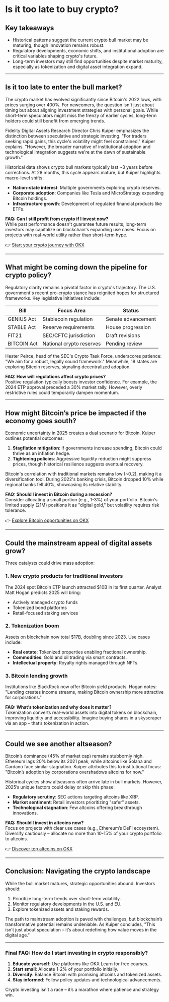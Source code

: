 # Is it too late to buy crypto?

## Key takeaways

- Historical patterns suggest the current crypto bull market may be maturing, though innovation remains robust.
- Regulatory developments, economic shifts, and institutional adoption are critical variables shaping crypto's future.
- Long-term investors may still find opportunities despite market maturity, especially as tokenization and digital asset integration expand.

---

## Is it too late to enter the bull market?

The crypto market has evolved significantly since Bitcoin's 2022 lows, with prices surging over 400%. For newcomers, the question isn't just about timing but about aligning investment strategies with personal goals. While short-term speculators might miss the frenzy of earlier cycles, long-term holders could still benefit from emerging trends.

Fidelity Digital Assets Research Director Chris Kuiper emphasizes the distinction between speculative and strategic investing. "For traders seeking rapid gains, this cycle's volatility might feel constrained," Kuiper explains. "However, the broader narrative of institutional adoption and technological integration suggests we're at the dawn of sustainable growth." 

Historical data shows crypto bull markets typically last ~3 years before corrections. At 28 months, this cycle appears mature, but Kuiper highlights macro-level shifts:  
- **Nation-state interest**: Multiple governments exploring crypto reserves.  
- **Corporate adoption**: Companies like Tesla and MicroStrategy expanding Bitcoin holdings.  
- **Infrastructure growth**: Development of regulated financial products like ETFs.

**FAQ: Can I still profit from crypto if I invest now?**  
While past performance doesn't guarantee future results, long-term investors may capitalize on blockchain's expanding use cases. Focus on projects with real-world utility rather than short-term hype.

👉 [Start your crypto journey with OKX](https://bit.ly/okx-bonus)

---

## What might be coming down the pipeline for crypto policy?

Regulatory clarity remains a pivotal factor in crypto's trajectory. The U.S. government's recent pro-crypto stance has reignited hopes for structured frameworks. Key legislative initiatives include:

| Bill | Focus Area | Status |
|------|------------|--------|
| GENIUS Act | Stablecoin regulation | Senate advancement |
| STABLE Act | Reserve requirements | House progression |
| FIT21 | SEC/CFTC jurisdiction | Draft revisions |
| BITCOIN Act | National crypto reserves | Pending review |

Hester Peirce, head of the SEC's Crypto Task Force, underscores patience: "We aim for a robust, legally sound framework." Meanwhile, 18 states are exploring Bitcoin reserves, signaling decentralized adoption.

**FAQ: How will regulations affect crypto prices?**  
Positive regulation typically boosts investor confidence. For example, the 2024 ETP approval preceded a 30% market rally. However, overly restrictive rules could temporarily dampen momentum.

---

## How might Bitcoin’s price be impacted if the economy goes south?

Economic uncertainty in 2025 creates a dual scenario for Bitcoin. Kuiper outlines potential outcomes:  
1. **Stagflation mitigation**: If governments increase spending, Bitcoin could thrive as an inflation hedge.  
2. **Tightening policies**: Aggressive liquidity reduction might suppress prices, though historical resilience suggests eventual recovery.

Bitcoin's correlation with traditional markets remains low (~0.2), making it a diversification tool. During 2022's banking crisis, Bitcoin dropped 10% while regional banks fell 40%, showcasing its relative stability.

**FAQ: Should I invest in Bitcoin during a recession?**  
Consider allocating a small portion (e.g., 1-3%) of your portfolio. Bitcoin's limited supply (21M) positions it as "digital gold," but volatility requires risk tolerance.

👉 [Explore Bitcoin opportunities on OKX](https://bit.ly/okx-bonus)

---

## Could the mainstream appeal of digital assets grow?

Three catalysts could drive mass adoption:  

### 1. New crypto products for traditional investors  
The 2024 spot Bitcoin ETP launch attracted $10B in its first quarter. Analyst Matt Hogan predicts 2025 will bring:  
- Actively managed crypto funds  
- Tokenized bond platforms  
- Retail-focused staking services

### 2. Tokenization boom  
Assets on blockchain now total $17B, doubling since 2023. Use cases include:  
- **Real estate**: Tokenized properties enabling fractional ownership.  
- **Commodities**: Gold and oil trading via smart contracts.  
- **Intellectual property**: Royalty rights managed through NFTs.

### 3. Bitcoin lending growth  
Institutions like BlackRock now offer Bitcoin yield products. Hogan notes: "Lending creates income streams, making Bitcoin ownership more attractive for corporations."

**FAQ: What’s tokenization and why does it matter?**  
Tokenization converts real-world assets into digital tokens on blockchain, improving liquidity and accessibility. Imagine buying shares in a skyscraper via an app – that’s tokenization in action.

---

## Could we see another altseason?

Bitcoin’s dominance (45% of market cap) remains stubbornly high. Ethereum lags 20% below its 2021 peak, while altcoins like Solana and Cardano face similar stagnation. Kuiper attributes this to institutional focus: "Bitcoin’s adoption by corporations overshadows altcoins for now."

Historical cycles show altseasons often arrive late in bull markets. However, 2025’s unique factors could delay or skip this phase:  
- **Regulatory scrutiny**: SEC actions targeting altcoins like XRP.  
- **Market sentiment**: Retail investors prioritizing "safer" assets.  
- **Technological stagnation**: Few altcoins offering breakthrough innovations.

**FAQ: Should I invest in altcoins now?**  
Focus on projects with clear use cases (e.g., Ethereum’s DeFi ecosystem). Diversify cautiously – allocate no more than 10-15% of your crypto portfolio to altcoins.

👉 [Discover top altcoins on OKX](https://bit.ly/okx-bonus)

---

## Conclusion: Navigating the crypto landscape

While the bull market matures, strategic opportunities abound. Investors should:  
1. Prioritize long-term trends over short-term volatility.  
2. Monitor regulatory developments in the U.S. and EU.  
3. Explore tokenized assets and staking rewards.  

The path to mainstream adoption is paved with challenges, but blockchain’s transformative potential remains undeniable. As Kuiper concludes, "This isn’t just about speculation – it’s about redefining how value moves in the digital age."

---

### Final FAQ: How do I start investing in crypto responsibly?

1. **Educate yourself**: Use platforms like OKX Learn for free courses.  
2. **Start small**: Allocate 1-2% of your portfolio initially.  
3. **Diversify**: Balance Bitcoin with promising altcoins and tokenized assets.  
4. **Stay informed**: Follow policy updates and technological advancements.  

Crypto investing isn’t a race – it’s a marathon where patience and strategy win.